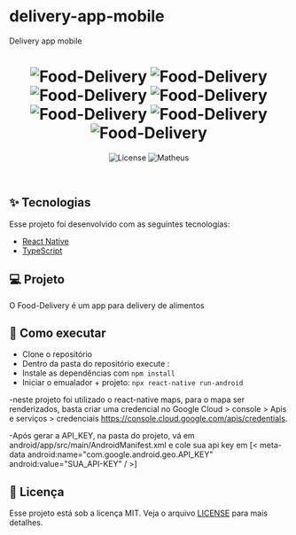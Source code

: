 
# delivery-app-mobile
Delivery app mobile

<h1 align="center">
  <img alt="Food-Delivery" title="Food-Delivery" src="https://raw.githubusercontent.com/MatheusSilva-nb/food-delivery/master/.github/img1.PNG" />
  <img alt="Food-Delivery" title="Food-Delivery" src="https://raw.githubusercontent.com/MatheusSilva-nb/food-delivery/master/.github/img2.PNG" />
  <img alt="Food-Delivery" title="Food-Delivery" src="https://raw.githubusercontent.com/MatheusSilva-nb/food-delivery/master/.github/img3.PNG" />
  <img alt="Food-Delivery" title="Food-Delivery" src="https://raw.githubusercontent.com/MatheusSilva-nb/food-delivery/master/.github/img4.PNG" />
  <img alt="Food-Delivery" title="Food-Delivery" src="https://raw.githubusercontent.com/MatheusSilva-nb/food-delivery/master/.github/img5.PNG" />
  <img alt="Food-Delivery" title="Food-Delivery" src="https://raw.githubusercontent.com/MatheusSilva-nb/food-delivery/master/.github/img6.PNG" />
  <img alt="Food-Delivery" title="Food-Delivery" src="https://raw.githubusercontent.com/MatheusSilva-nb/food-delivery/master/.github/img7.PNG" />
</h1>

<p align="center">
  <img alt="License" src="https://img.shields.io/static/v1?label=license&message=MIT&color=8257E5&labelColor=000000">

 <img src="https://img.shields.io/static/v1?label=Matheus&message=Silva&color=8257E5&labelColor=000000" alt="Matheus" />
</p>

<br>


## ✨ Tecnologias

Esse projeto foi desenvolvido com as seguintes tecnologias:

- [React Native](https://reactnative.dev/)
- [TypeScript](https://www.typescriptlang.org/)

## 💻 Projeto

O Food-Delivery é um app para delivery de alimentos

## 🚀 Como executar

- Clone o repositório
- Dentro da pasta do repositório execute :
- Instale as dependências com `npm install`
- Iniciar o emualador + projeto: `npx react-native run-android`

-neste projeto foi utilizado o react-native maps, para o mapa ser renderizados, basta criar uma credencial no Google Cloud > console > Apis e serviços > credenciais  https://console.cloud.google.com/apis/credentials.

-Após gerar a API_KEY, na pasta do projeto, vá em android/app/src/main/AndroidManifest.xml e cole sua api key em [< meta-data android:name="com.google.android.geo.API_KEY" android:value="SUA_API-KEY" / >]


## 📄 Licença

Esse projeto está sob a licença MIT. Veja o arquivo [LICENSE](LICENSE.md) para mais detalhes.
